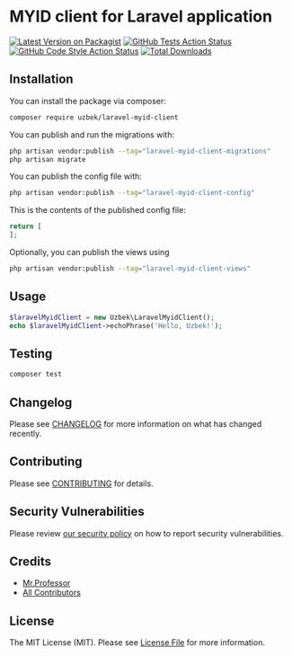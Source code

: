 # MYID client for Laravel application

[![Latest Version on Packagist](https://img.shields.io/packagist/v/uzbek/laravel-myid-client.svg?style=flat-square)](https://packagist.org/packages/uzbek/laravel-myid-client)
[![GitHub Tests Action Status](https://img.shields.io/github/workflow/status/professor93/laravel-myid-client/run-tests?label=tests)](https://github.com/professor93/laravel-myid-client/actions?query=workflow%3Arun-tests+branch%3Amain)
[![GitHub Code Style Action Status](https://img.shields.io/github/workflow/status/professor93/laravel-myid-client/Fix%20PHP%20code%20style%20issues?label=code%20style)](https://github.com/professor93/laravel-myid-client/actions?query=workflow%3A"Fix+PHP+code+style+issues"+branch%3Amain)
[![Total Downloads](https://img.shields.io/packagist/dt/uzbek/laravel-myid-client.svg?style=flat-square)](https://packagist.org/packages/uzbek/laravel-myid-client)


## Installation

You can install the package via composer:

```bash
composer require uzbek/laravel-myid-client
```

You can publish and run the migrations with:

```bash
php artisan vendor:publish --tag="laravel-myid-client-migrations"
php artisan migrate
```

You can publish the config file with:

```bash
php artisan vendor:publish --tag="laravel-myid-client-config"
```

This is the contents of the published config file:

```php
return [
];
```

Optionally, you can publish the views using

```bash
php artisan vendor:publish --tag="laravel-myid-client-views"
```

## Usage

```php
$laravelMyidClient = new Uzbek\LaravelMyidClient();
echo $laravelMyidClient->echoPhrase('Hello, Uzbek!');
```

## Testing

```bash
composer test
```

## Changelog

Please see [CHANGELOG](CHANGELOG.md) for more information on what has changed recently.

## Contributing

Please see [CONTRIBUTING](CONTRIBUTING.md) for details.

## Security Vulnerabilities

Please review [our security policy](../../security/policy) on how to report security vulnerabilities.

## Credits

- [Mr.Professor](https://github.com/professor93)
- [All Contributors](../../contributors)

## License

The MIT License (MIT). Please see [License File](LICENSE.md) for more information.
